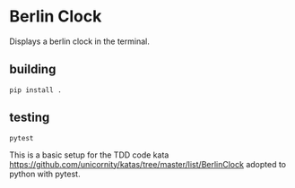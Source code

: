 Berlin Clock
==========

Displays a berlin clock in the terminal.

## building

    pip install .

## testing

    pytest


This is a basic setup for the TDD code kata https://github.com/unicornity/katas/tree/master/list/BerlinClock
adopted to python with pytest.
